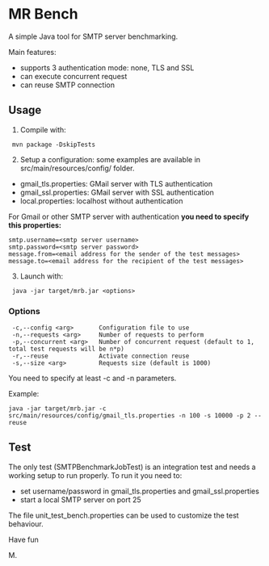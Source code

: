 # MR Bench

A simple Java tool for SMTP server benchmarking.

Main features:

- supports 3 authentication mode: none, TLS and SSL
- can execute concurrent request
- can reuse SMTP connection

## Usage

1. Compile with:

```
 mvn package -DskipTests
```

2. Setup a configuration: some examples are available in src/main/resources/config/ folder.

- gmail_tls.properties: GMail server with TLS authentication
- gmail_ssl.properties: GMail server with SSL authentication
- local.properties: localhost without authentication

For Gmail or other SMTP server with authentication **you need to specify this properties:**

```
smtp.username=<smtp server username>
smtp.password=<smtp server password>
message.from=<email address for the sender of the test messages>
message.to=<email address for the recipient of the test messages>
```

3. Launch with:

```
 java -jar target/mrb.jar <options>
```

### Options

```
 -c,--config <arg>       Configuration file to use
 -n,--requests <arg>     Number of requests to perform
 -p,--concurrent <arg>   Number of concurrent request (default to 1, total test requests will be n*p)
 -r,--reuse              Activate connection reuse
 -s,--size <arg>         Requests size (default is 1000)
```

You need to specify at least -c and -n parameters. 

Example:

```
java -jar target/mrb.jar -c src/main/resources/config/gmail_tls.properties -n 100 -s 10000 -p 2 --reuse
```

## Test

The only test (SMTPBenchmarkJobTest) is an integration test and needs a working setup to run properly.
To run it you need to:

- set username/password in gmail_tls.properties and gmail_ssl.properties
- start a local SMTP server on port 25

The file unit_test_bench.properties can be used to customize the test behaviour.
 
Have fun

M.
